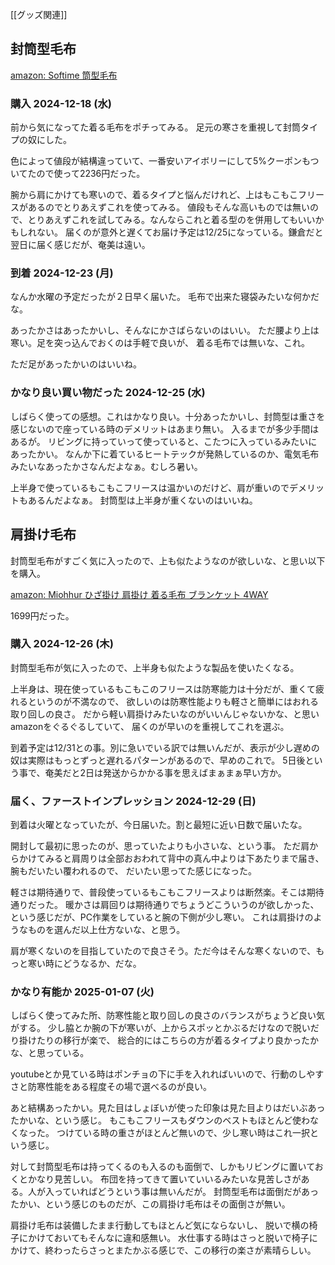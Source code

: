[[グッズ関連]]

## 封筒型毛布

[amazon: Softime 筒型毛布](https://amzn.to/4iEWoQC)

### 購入 2024-12-18 (水)

前から気になってた着る毛布をポチってみる。
足元の寒さを重視して封筒タイプの奴にした。

色によって値段が結構違っていて、一番安いアイボリーにして5%クーポンもついてたので使って2236円だった。

腕から肩にかけても寒いので、着るタイプと悩んだけれど、上はもこもこフリースがあるのでとりあえずこれを使ってみる。
値段もそんな高いものでは無いので、とりあえずこれを試してみる。なんならこれと着る型のを併用してもいいかもしれない。
届くのが意外と遅くてお届け予定は12/25になっている。鎌倉だと翌日に届く感じだが、奄美は遠い。

### 到着 2024-12-23 (月)

なんか水曜の予定だったが２日早く届いた。
毛布で出来た寝袋みたいな何かだな。

あったかさはあったかいし、そんなにかさばらないのはいい。
ただ腰より上は寒い。足を突っ込んでおくのは手軽で良いが、
着る毛布では無いな、これ。

ただ足があったかいのはいいね。

### かなり良い買い物だった 2024-12-25 (水)

しばらく使っての感想。これはかなり良い。十分あったかいし、封筒型は重さを感じないので座っている時のデメリットはあまり無い。
入るまでが多少手間はあるが。
リビングに持っていって使っていると、こたつに入っているみたいにあったかい。
なんか下に着ているヒートテックが発熱しているのか、電気毛布みたいなあったかさなんだよなぁ。むしろ暑い。

上半身で使っているもこもこフリースは温かいのだけど、肩が重いのでデメリットもあるんだよなぁ。
封筒型は上半身が重くないのはいいね。

## 肩掛け毛布

封筒型毛布がすごく気に入ったので、上も似たようなのが欲しいな、と思い以下を購入。

[amazon: Miohhur ひざ掛け 肩掛け 着る毛布 ブランケット 4WAY](https://amzn.to/3PbVFJ5)

1699円だった。

### 購入 2024-12-26 (木)

封筒型毛布が気に入ったので、上半身も似たような製品を使いたくなる。

上半身は、現在使っているもこもこのフリースは防寒能力は十分だが、重くて疲れるというのが不満なので、
欲しいのは防寒性能よりも軽さと簡単にはおれる取り回しの良さ。
だから軽い肩掛けみたいなのがいいんじゃないかな、と思いamazonをぐるぐるしていて、
届くのが早いのを重視してこれを選ぶ。

到着予定は12/31との事。別に急いでいる訳では無いんだが、表示が少し遅めの奴は実際はもっとずっと遅れるパターンがあるので、早めのこれで。
5日後という事で、奄美だと2日は発送からかかる事を思えばまぁまぁ早い方か。

### 届く、ファーストインプレッション 2024-12-29 (日)

到着は火曜となっていたが、今日届いた。割と最短に近い日数で届いたな。

開封して最初に思ったのが、思っていたよりも小さいな、という事。
ただ肩からかけてみると肩周りは全部おおわれて背中の真ん中よりは下あたりまで届き、腕もだいたい覆われるので、
だいたい思ってた感じになった。

軽さは期待通りで、普段使っているもこもこフリースよりは断然楽。そこは期待通りだった。
暖かさは肩回りは期待通りでちょうどこういうのが欲しかった、という感じだが、PC作業をしていると腕の下側が少し寒い。
これは肩掛けのようなものを選んだ以上仕方ないな、と思う。

肩が寒くないのを目指していたので良さそう。ただ今はそんな寒くないので、もっと寒い時にどうなるか、だな。

### かなり有能か 2025-01-07 (火)

しばらく使ってみた所、防寒性能と取り回しの良さのバランスがちょうど良い気がする。
少し脇とか腕の下が寒いが、上からスポッとかぶるだけなので脱いだり掛けたりの移行が楽で、
総合的にはこちらの方が着るタイプより良かったかな、と思っている。

youtubeとか見ている時はポンチョの下に手を入れればいいので、行動のしやすさと防寒性能をある程度その場で選べるのが良い。

あと結構あったかい。見た目はしょぼいが使った印象は見た目よりはだいぶあったかいな、という感じ。
もこもこフリースもダウンのベストもほとんど使わなくなった。
つけている時の重さがほとんど無いので、少し寒い時はこれ一択という感じ。

対して封筒型毛布は持ってくるのも入るのも面倒で、しかもリビングに置いておくとかなり見苦しい。
布団を持ってきて置いていいるみたいな見苦しさがある。人が入っていればどうという事は無いんだが。
封筒型毛布は面倒だがあったかい、という感じのものだが、この肩掛け毛布はその面倒さが無い。

肩掛け毛布は装備したまま行動してもほとんど気にならないし、
脱いで横の椅子にかけておいてもそんなに違和感無い。
水仕事する時はさっと脱いで椅子にかけて、終わったらさっとまたかぶる感じで、この移行の楽さが素晴らしい。